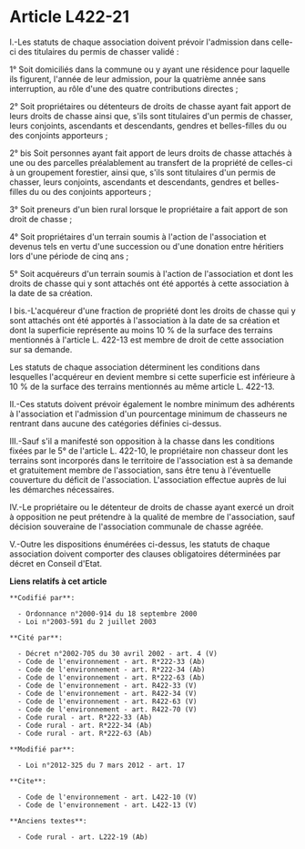 # Article L422-21

I.-Les statuts de chaque association doivent prévoir l'admission dans celle-ci des titulaires du permis de chasser validé : 

1° Soit domiciliés dans la commune ou y ayant une résidence pour laquelle ils figurent, l'année de leur admission, pour la
quatrième année sans interruption, au rôle d'une des quatre contributions directes ; 

2° Soit propriétaires ou détenteurs de droits de chasse ayant fait apport de leurs droits de chasse ainsi que, s'ils sont
titulaires d'un permis de chasser, leurs conjoints, ascendants et descendants, gendres et belles-filles du ou des conjoints
apporteurs ; 

2° bis Soit personnes ayant fait apport de leurs droits de chasse attachés à une ou des parcelles préalablement au transfert
de la propriété de celles-ci à un groupement forestier, ainsi que, s'ils sont titulaires d'un permis de chasser, leurs
conjoints, ascendants et descendants, gendres et belles-filles du ou des conjoints apporteurs ; 

3° Soit preneurs d'un bien rural lorsque le propriétaire a fait apport de son droit de chasse ; 

4° Soit propriétaires d'un terrain soumis à l'action de l'association et devenus tels en vertu d'une succession ou d'une
donation entre héritiers lors d'une période de cinq ans ; 

5° Soit acquéreurs d'un terrain soumis à l'action de l'association et dont les droits de chasse qui y sont attachés ont été
apportés à cette association à la date de sa création. 

I bis.-L'acquéreur d'une fraction de propriété dont les droits de chasse qui y sont attachés ont été apportés à l'association
à la date de sa création et dont la superficie représente au moins 10 % de la surface des terrains mentionnés à l'article L.
422-13 est membre de droit de cette association sur sa demande. 

Les statuts de chaque association déterminent les conditions dans lesquelles l'acquéreur en devient membre si cette
superficie est inférieure à 10 % de la surface des terrains mentionnés au même article L. 422-13. 

II.-Ces statuts doivent prévoir également le nombre minimum des adhérents à l'association et l'admission d'un pourcentage
minimum de chasseurs ne rentrant dans aucune des catégories définies ci-dessus. 

III.-Sauf s'il a manifesté son opposition à la chasse dans les conditions fixées par le 5° de l'article L. 422-10, le
propriétaire non chasseur dont les terrains sont incorporés dans le territoire de l'association est à sa demande et
gratuitement membre de l'association, sans être tenu à l'éventuelle couverture du déficit de l'association. L'association
effectue auprès de lui les démarches nécessaires. 

IV.-Le propriétaire ou le détenteur de droits de chasse ayant exercé un droit à opposition ne peut prétendre à la qualité de
membre de l'association, sauf décision souveraine de l'association communale de chasse agréée. 

V.-Outre les dispositions énumérées ci-dessus, les statuts de chaque association doivent comporter des clauses obligatoires
déterminées par décret en Conseil d'Etat.

**Liens relatifs à cet article**

	**Codifié par**:

	  - Ordonnance n°2000-914 du 18 septembre 2000
	  - Loi n°2003-591 du 2 juillet 2003

	**Cité par**:

	  - Décret n°2002-705 du 30 avril 2002 - art. 4 (V)
	  - Code de l'environnement - art. R*222-33 (Ab)
	  - Code de l'environnement - art. R*222-34 (Ab)
	  - Code de l'environnement - art. R*222-63 (Ab)
	  - Code de l'environnement - art. R422-33 (V)
	  - Code de l'environnement - art. R422-34 (V)
	  - Code de l'environnement - art. R422-63 (V)
	  - Code de l'environnement - art. R422-70 (V)
	  - Code rural - art. R*222-33 (Ab)
	  - Code rural - art. R*222-34 (Ab)
	  - Code rural - art. R*222-63 (Ab)

	**Modifié par**:

	  - Loi n°2012-325 du 7 mars 2012 - art. 17

	**Cite**:

	  - Code de l'environnement - art. L422-10 (V)
	  - Code de l'environnement - art. L422-13 (V)

	**Anciens textes**:

	  - Code rural - art. L222-19 (Ab)
